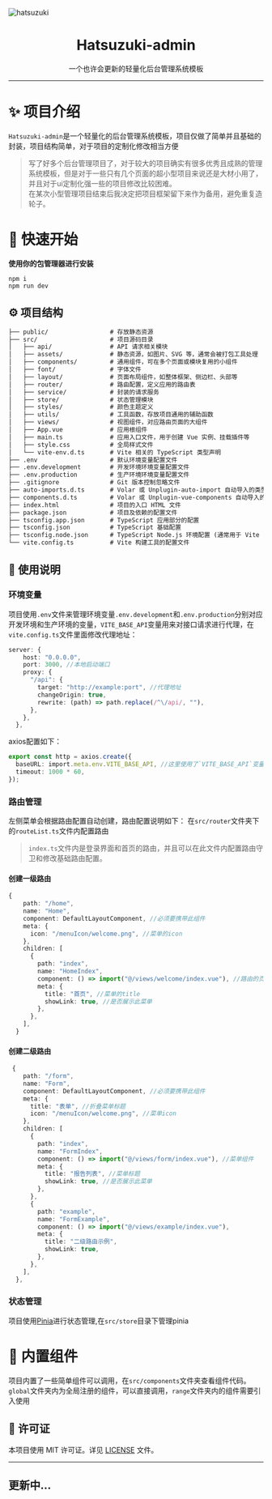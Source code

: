 ![hatsuzuki](https://github.com/user-attachments/assets/12014986-ce8b-4782-ab71-1dc23d401b25)

<div align="center">
  <h1>Hatsuzuki-admin</h1>
  <span>一个也许会更新的轻量化后台管理系统模板</span>
</div>

---

# ✨ 项目介绍
`Hatsuzuki-admin`是一个轻量化的后台管理系统模板，项目仅做了简单并且基础的封装，项目结构简单，对于项目的定制化修改相当方便
> 写了好多个后台管理项目了，对于较大的项目确实有很多优秀且成熟的管理系统模板，但是对于一些只有几个页面的超小型项目来说还是大材小用了，并且对于ui定制化强一些的项目修改比较困难。<br>
> 在某次小型管理项目结束后我决定把项目框架留下来作为备用，避免重复造轮子。

# 🚀 快速开始
**使用你的包管理器进行安装**
```
npm i
npm run dev
```
## ⚙️ 项目结构
```txt
├── public/                 # 存放静态资源
├── src/                    # 项目源码目录
│   ├── api/                # API 请求相关模块
│   ├── assets/             # 静态资源，如图片、SVG 等，通常会被打包工具处理
│   ├── components/         # 通用组件，可在多个页面或模块复用的小组件
│   ├── font/               # 字体文件
│   ├── layout/             # 页面布局组件，如整体框架、侧边栏、头部等
│   ├── router/             # 路由配置，定义应用的路由表
│   ├── service/            # 封装的请求服务
│   ├── store/              # 状态管理模块
│   ├── styles/             # 颜色主题定义
│   ├── utils/              # 工具函数，存放项目通用的辅助函数
│   ├── views/              # 视图组件，对应路由页面的大组件
│   ├── App.vue             # 应用根组件
│   ├── main.ts             # 应用入口文件，用于创建 Vue 实例、挂载插件等
│   ├── style.css           # 全局样式文件
│   └── vite-env.d.ts       # Vite 相关的 TypeScript 类型声明
├── .env                    # 默认环境变量配置文件
├── .env.development        # 开发环境环境变量配置文件
├── .env.production         # 生产环境环境变量配置文件
├── .gitignore              # Git 版本控制忽略文件
├── auto-imports.d.ts       # Volar 或 Unplugin-auto-import 自动导入的类型声明
├── components.d.ts         # Volar 或 Unplugin-vue-components 自动导入的组件类型声明
├── index.html              # 项目的入口 HTML 文件
├── package.json            # 项目及依赖的配置文件
├── tsconfig.app.json       # TypeScript 应用部分的配置
├── tsconfig.json           # TypeScript 基础配置
├── tsconfig.node.json      # TypeScript Node.js 环境配置 (通常用于 Vite 配置文件等)
└── vite.config.ts          # Vite 构建工具的配置文件
```
## 📝 使用说明
### 环境变量
项目使用`.env`文件来管理环境变量`.env.development`和`.env.production`分别对应开发环境和生产环境的变量，`VITE_BASE_API`变量用来对接口请求进行代理，在`vite.config.ts`文件里面修改代理地址：
```typescript
server: {
    host: "0.0.0.0",
    port: 3000, //本地启动端口
    proxy: {
      "/api": {
        target: "http://example:port", //代理地址
        changeOrigin: true,
        rewrite: (path) => path.replace(/^\/api/, ""),
      },
    },
  },
```
axios配置如下：
```typescript
export const http = axios.create({
  baseURL: import.meta.env.VITE_BASE_API, //这里使用了`VITE_BASE_API`变量
  timeout: 1000 * 60,
});
```
### 路由管理
左侧菜单会根据路由配置自动创建，路由配置说明如下：
在`src/router`文件夹下的`routeList.ts`文件内配置路由
> `index.ts`文件内是登录界面和首页的路由，并且可以在此文件内配置路由守卫和修改基础路由配置。

#### 创建一级路由
```typescript
{
    path: "/home",
    name: "Home",
    component: DefaultLayoutComponent, //必须要携带此组件
    meta: {
      icon: "/menuIcon/welcome.png", //菜单的icon
    },
    children: [
      {
        path: "index",
        name: "HomeIndex",
        component: () => import("@/views/welcome/index.vue"), //路由的页面
        meta: {
          title: "首页", //菜单的title
          showLink: true, //是否展示此菜单
        },
      },
    ],
  }
```
#### 创建二级路由
```typescript
 {
    path: "/form",
    name: "Form",
    component: DefaultLayoutComponent, //必须要携带此组件
    meta: {
      title: "表单", //折叠菜单标题
      icon: "/menuIcon/welcome.png", //菜单icon
    },
    children: [
      {
        path: "index",
        name: "FormIndex",
        component: () => import("@/views/form/index.vue"), //菜单组件
        meta: {
          title: "报告列表", //菜单标题
          showLink: true, //是否展示此菜单
        },
      },
      {
        path: "example",
        name: "FormExample",
        component: () => import("@/views/example/index.vue"),
        meta: {
          title: "二级路由示例",
          showLink: true,
        },
      },
    ],
  },
```
### 状态管理
项目使用[Pinia](https://pinia.vuejs.org/)进行状态管理,在`src/store`目录下管理pinia

# 🎨 内置组件
项目内置了一些简单组件可以调用，在`src/components`文件夹查看组件代码。`global`文件夹内为全局注册的组件，可以直接调用，`range`文件夹内的组件需要引入使用


## 📄 许可证
本项目使用 MIT 许可证。详见 [LICENSE](https://github.com/Arashiuta/Hatsuzuki-admin/blob/main/LICENSE) 文件。

---
更新中...
---


